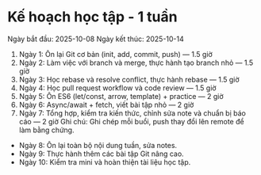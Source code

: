 # Kế hoạch học tập - 1 tuần

Ngày bắt đầu: 2025-10-08
Ngày kết thúc: 2025-10-14

1. Ngày 1: Ôn lại Git cơ bản (init, add, commit, push) — 1.5 giờ
2. Ngày 2: Làm việc với branch và merge, thực hành tạo branch nhỏ — 1.5 giờ
3. Ngày 3: Học rebase và resolve conflict, thực hành rebase — 1.5 giờ
4. Ngày 4: Học pull request workflow và code review — 1.5 giờ
5. Ngày 5: Ôn ES6 (let/const, arrow, template) + practice — 2 giờ
6. Ngày 6: Async/await + fetch, viết bài tập nhỏ — 2 giờ
7. Ngày 7: Tổng hợp, kiểm tra kiến thức, chỉnh sửa note và chuẩn bị báo cáo — 2 giờ
   Ghi chú: Ghi chép mỗi buổi, push thay đổi lên remote để làm bằng chứng.

- Ngày 8: Ôn lại toàn bộ nội dung tuần, sửa notes.
- Ngày 9: Thực hành thêm các bài tập Git nâng cao.
- Ngày 10: Kiểm tra mini và hoàn thiện tài liệu học tập.
